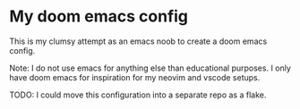 # My doom emacs config

This is my clumsy attempt as an emacs noob to create a doom emacs config.

Note: I do not use emacs for anything else than educational purposes. I only have doom emacs for inspiration for my neovim and vscode setups.

TODO: I could move this configuration into a separate repo as a flake.